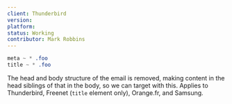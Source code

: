 ```yaml
---
client: Thunderbird
version:
platform:
status: Working
contributor: Mark Robbins
---
```


```css
meta ~ * .foo
title ~ * .foo
```

The head and body structure of the email is removed, making content in the head siblings of that in the body, so we can target with this. Applies to Thunderbird, Freenet (`title` element only), Orange.fr, and Samsung.
